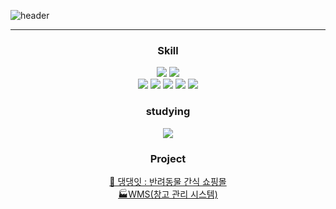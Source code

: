 
<!-- 헤더 -->
![header](https://capsule-render.vercel.app/api?type=slice&color=auto&height=200&section=header&text=Hello&desc=I'm%20Hawon&fontSize=60&rotate=14&fontAlignY=25&fontAlign=75&descAlignY=43&descAlign=80&&animation=twinkling)

<div align=center>
<!--소개-->


 ---
 
 <!--기술스택-->
 ### Skill

<!--백엔드-->
<img src="https://img.shields.io/badge/JAVA-007396?style=for-the-badge&logo=java&logoColor=white">
<img src="https://img.shields.io/badge/Spring-6DB33F?style=for-the-badge&logo=Spring&logoColor=white">
<br>
<img src="https://img.shields.io/badge/MySQL-4479A1?style=for-the-badge&logo=MySQL&logoColor=white">
<img src="https://img.shields.io/badge/Oracle-F80000?style=for-the-badge&logo=oracle&logoColor=white">

<img src="https://img.shields.io/badge/Eclipse-2C2255?style=for-the-badge&logo=Eclipse%20IDE&logoColor=white">
<img src="https://img.shields.io/badge/github-181717?style=for-the-badge&logo=github&logoColor=white">
<img src="https://img.shields.io/badge/aws-232F3E?style=for-the-badge&logo=aws&logoColor=white">

### studying
<img src="https://img.shields.io/badge/Node%20JS-339933?style=for-the-badge&logo=nodedotjs&logoColor=white">



### Project<br>
[🐶 댕댕잇 : 반려동물 간식 쇼핑몰](https://github.com/trumpetflor/DangDangEat_Spring) <BR>
[🏭WMS(창고 관리 시스템)](https://github.com/trumpetflor/MUHAN-WMS_SYSTEM)

